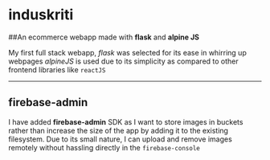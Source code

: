 # induskriti
##An ecommerce webapp made with **flask** and **alpine JS**

My first full stack webapp, *flask* was selected for its ease in whirring up webpages
*alpineJS* is used due to its simplicity as compared to other frontend libraries like `reactJS`

---------------------------------------------------------------------------------------------------------------------

## firebase-admin
I have added **firebase-admin** SDK as I want to store images in buckets rather than increase the size of the app
by adding it to the existing filesystem. Due to its small nature, I can upload and remove images remotely without
hassling directly in the `firebase-console`
